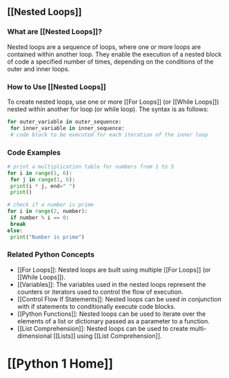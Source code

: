 ## [[Nested Loops]]

### What are [[Nested Loops]]?
Nested loops are a sequence of loops, where one or more loops are contained within another loop. They enable the execution of a nested block of code a specified number of times, depending on the conditions of the outer and inner loops.

### How to Use [[Nested Loops]]
To create nested loops, use one or more [[For Loops]] (or [[While Loops]]) nested within another for loop (or while loop). The syntax is as follows:

```python
for outer_variable in outer_sequence:
 for inner_variable in inner_sequence:
 # code block to be executed for each iteration of the inner loop
```

### Code Examples
```python
# print a multiplication table for numbers from 1 to 5
for i in range(1, 6):
 for j in range(1, 6):
 print(i * j, end=" ")
 print()
```

```python
# check if a number is prime
for i in range(2, number):
 if number % i == 0:
 break
else:
 print("Number is prime")
```

### Related Python Concepts

- [[For Loops]]: Nested loops are built using multiple [[For Loops]] (or [[While Loops]]).
- [[Variables]]: The variables used in the nested loops represent the counters or iterators used to control the flow of execution.
- [[Control Flow If Statements]]: Nested loops can be used in conjunction with if statements to conditionally execute code blocks.
- [[Python Functions]]: Nested loops can be used to iterate over the elements of a list or dictionary passed as a parameter to a function.
- [[List Comprehension]]: Nested loops can be used to create multi-dimensional [[Lists]] using [[List Comprehension]].
# [[Python 1 Home]]